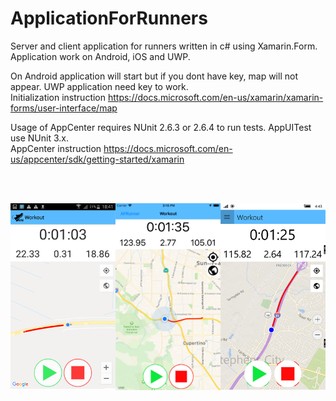 # ApplicationForRunners

Server and client application for runners written in c# using Xamarin.Form. Application work on Android, iOS and UWP.

On Android application will start but if you dont have key, map will not appear. UWP application need key to work. <br />
Initialization instruction https://docs.microsoft.com/en-us/xamarin/xamarin-forms/user-interface/map


Usage of AppCenter requires NUnit 2.6.3 or 2.6.4 to run tests. AppUITest use NUnit 3.x. <br />
AppCenter instruction https://docs.microsoft.com/en-us/appcenter/sdk/getting-started/xamarin


<br />
<br />

![alt text](https://github.com/MateuszKapusta/ApplicationForRunners/blob/master/ApplicationForRunners_Xamarin_Forms/App.png)

